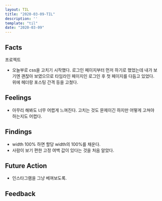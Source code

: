 ```yaml
---
layout: TIL
title: "2020-03-09-TIL"
description: ''
template: "til"
date: "2020-03-09"
---
```


## Facts

프로젝트

- 오늘부로 css을 고치기 시작했다. 로그인 페이지부터 먼저 하기로 했었는데 내가 보기엔 괜찮아 보였으므로 타임라인 페이지인 로그인 후 첫 페이지를 다듬고 있었다. 위에 헤더랑 포스팅 간격 등을 고쳤다.

## Feelings

- 아무리 해봐도 너무 어렵게 느껴진다. 고치는 것도 문제이긴 하지만 어떻게 고쳐야 하는지도 어렵다.

## Findings

- width 100% 하면 할당 width의 100%를 채운다.
- 사람이 보기 편한 고정 여백 값이 있다는 것을 처음 알았다.

## Future Action

- 인스타그램을 그냥 베껴보도록.

## Feedback
